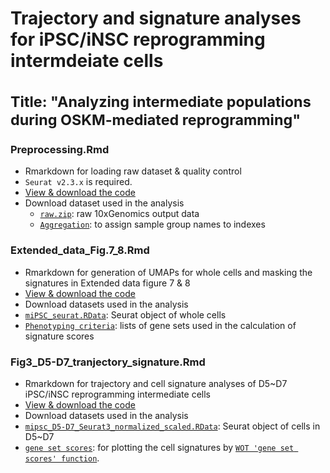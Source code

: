 # Trajectory and signature analyses for iPSC/iNSC reprogramming intermdeiate cells<br><br><sub>Title: "Analyzing intermediate populations during OSKM-mediated reprogramming"</sub>


### Preprocessing.Rmd
* Rmarkdown for loading raw dataset & quality control
* `Seurat v2.3.x` is required.
* [View & download the code](https://github.com/jeongminha90/scRNAseq/blob/main/Preprocessing.Rmd)
* Download dataset used in the analysis
  * [`raw.zip`](https://figshare.com/s/ecf794cfe2776980f4de): raw 10xGenomics output data
  * [`Aggregation`](https://github.com/jeongminha90/scRNAseq/blob/main/aggregation_csv.csv): to assign sample group names to indexes



### Extended_data_Fig.7_8.Rmd
* Rmarkdown for generation of UMAPs for whole cells and masking the signatures in Extended data figure 7 & 8
* [View & download the code](https://github.com/jeongminha90/scRNAseq/blob/main/Extended%20Data%20Fig.7%2C8.Rmd)
* Download datasets used in the analysis
 * [`miPSC_seurat.RData`](https://figshare.com/s/2d5e45d42f50dc3c6d9c): Seurat object of whole cells
 * [`Phenotyping criteria`](https://github.com/jeongminha90/scRNAseq/blob/main/Phenotyping%20Criteria.csv): lists of gene sets used in the calculation of signature scores



### Fig3_D5-D7_tranjectory_signature.Rmd
* Rmarkdown for trajectory and cell signature analyses of D5~D7 iPSC/iNSC reprogramming intermediate cells
* [View & download the code](https://github.com/jeongminha90/scRNAseq/blob/main/Fig3_D5-D7_trajectory_signature.Rmd)
* Download datasets used in the analysis
 * [`mipsc_D5-D7_Seurat3_normalized_scaled.RData`](https://figshare.com/articles/dataset/D5-D7_mipsc_normalized_scaled/13383191): Seurat object of cells in D5~D7
 * [`gene set scores`](https://figshare.com/articles/dataset/gene_set_scores_csv/13383212): for plotting the cell signatures by [`WOT 'gene set scores' function`](https://broadinstitute.github.io/wot/cli_documentation/).
